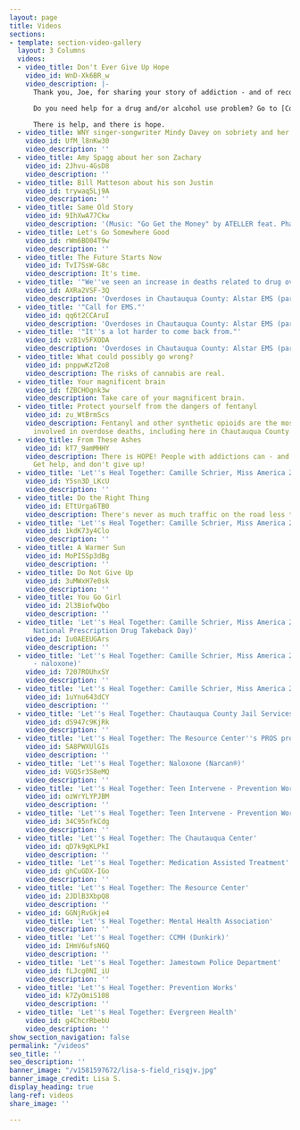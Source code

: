 ```yaml
---
layout: page
title: Videos
sections:
- template: section-video-gallery
  layout: 3 Columns
  videos:
  - video_title: Don't Ever Give Up Hope
    video_id: WnD-Xk6BR_w
    video_description: |-
      Thank you, Joe, for sharing your story of addiction - and of recovery and hope!

      Do you need help for a drug and/or alcohol use problem? Go to [CombatAddictionCHQ.com/find-help](http://combataddictionchq.com/find-help?fbclid=IwAR24L1dioKvGHWrVpwxsx3pc7pJmeSqmf7FI6AclcSqk_8PpZzB6mMcXuR0).

      There is help, and there is hope.
  - video_title: WNY singer-songwriter Mindy Davey on sobriety and her upcoming show
    video_id: UfM_l8nKw30
    video_description: ''
  - video_title: Amy Spagg about her son Zachary
    video_id: 2Jhvu-4GsD8
    video_description: ''
  - video_title: Bill Matteson about his son Justin
    video_id: trywaq5Lj9A
    video_description: ''
  - video_title: Same Old Story
    video_id: 9IhXwA77Ckw
    video_description: '(Music: "Go Get the Money" by ATELLER feat. Phase One)'
  - video_title: Let's Go Somewhere Good
    video_id: rWm6BO04T9w
    video_description: ''
  - video_title: The Future Starts Now
    video_id: TvI7SsW-G8c
    video_description: It's time.
  - video_title: '"We''ve seen an increase in deaths related to drug overdose."'
    video_id: AXRa2VSF-3Q
    video_description: 'Overdoses in Chautauqua County: Alstar EMS (part 3)'
  - video_title: '"Call for EMS."'
    video_id: qq6t2CCAruI
    video_description: 'Overdoses in Chautauqua County: Alstar EMS (part 2)'
  - video_title: '"It''s a lot harder to come back from."'
    video_id: vz81v5FXODA
    video_description: 'Overdoses in Chautauqua County: Alstar EMS (part 1)'
  - video_title: What could possibly go wrong?
    video_id: pnppwKzT2o8
    video_description: The risks of cannabis are real.
  - video_title: Your magnificent brain
    video_id: fZBCHOgnk3w
    video_description: Take care of your magnificent brain.
  - video_title: Protect yourself from the dangers of fentanyl
    video_id: zu_WtBrmScs
    video_description: Fentanyl and other synthetic opioids are the most common drugs
      involved in overdose deaths, including here in Chautauqua County.
  - video_title: From These Ashes
    video_id: kT7_9amMHHY
    video_description: There is HOPE! People with addictions can - and do - recover!
      Get help, and don't give up!
  - video_title: 'Let''s Heal Together: Camille Schrier, Miss America 2020 (part five)'
    video_id: Y5sn3D_LKcU
    video_description: ''
  - video_title: Do the Right Thing
    video_id: ETtUrga6TB0
    video_description: There's never as much traffic on the road less traveled.
  - video_title: 'Let''s Heal Together: Camille Schrier, Miss America 2020 (part four)'
    video_id: 1kdK73y4Clo
    video_description: ''
  - video_title: A Warmer Sun
    video_id: MoPISSp3dBg
    video_description: ''
  - video_title: Do Not Give Up
    video_id: 3uMWxH7e0sk
    video_description: ''
  - video_title: You Go Girl
    video_id: 2l3BiofwQbo
    video_description: ''
  - video_title: 'Let''s Heal Together: Camille Schrier, Miss America 2020 (part three,
      National Prescription Drug Takeback Day)'
    video_id: Iu0AEEUGArs
    video_description: ''
  - video_title: 'Let''s Heal Together: Camille Schrier, Miss America 2020 (part two
      - naloxone)'
    video_id: 7207ROUhxSY
    video_description: ''
  - video_title: 'Let''s Heal Together: Camille Schrier, Miss America 2020 (part one)'
    video_id: 1uYnu643dCY
    video_description: ''
  - video_title: 'Let''s Heal Together: Chautauqua County Jail Services'
    video_id: dS947c9KjRk
    video_description: ''
  - video_title: 'Let''s Heal Together: The Resource Center''s PROS program'
    video_id: SA8PWXUlGIs
    video_description: ''
  - video_title: 'Let''s Heal Together: Naloxone (Narcan®)'
    video_id: VGQ5r3S8eMQ
    video_description: ''
  - video_title: 'Let''s Heal Together: Teen Intervene - Prevention Works (PART TWO)'
    video_id: ozWrYLYPJBM
    video_description: ''
  - video_title: 'Let''s Heal Together: Teen Intervene - Prevention Works (PART ONE)'
    video_id: 34C95nfkCdg
    video_description: ''
  - video_title: 'Let''s Heal Together: The Chautauqua Center'
    video_id: qD7k9gKLPkI
    video_description: ''
  - video_title: 'Let''s Heal Together: Medication Assisted Treatment'
    video_id: ghCuGDX-IGo
    video_description: ''
  - video_title: 'Let''s Heal Together: The Resource Center'
    video_id: 2JDlB3XbpQ8
    video_description: ''
  - video_id: GGNjRvGkje4
    video_title: 'Let''s Heal Together: Mental Health Association'
    video_description: ''
  - video_title: 'Let''s Heal Together: CCMH (Dunkirk)'
    video_id: IHmV6ufsN6Q
    video_description: ''
  - video_title: 'Let''s Heal Together: Jamestown Police Department'
    video_id: fLJcg0NI_iU
    video_description: ''
  - video_title: 'Let''s Heal Together: Prevention Works'
    video_id: k7ZyOmiS108
    video_description: ''
  - video_title: 'Let''s Heal Together: Evergreen Health'
    video_id: g4ChcrRbebU
    video_description: ''
show_section_navigation: false
permalink: "/videos"
seo_title: ''
seo_description: ''
banner_image: "/v1581597672/lisa-s-field_risqjv.jpg"
banner_image_credit: Lisa S.
display_heading: true
lang-ref: videos
share_image: ''

---
```

